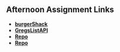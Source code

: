 ## Afternoon Assignment Links

- **[burgerShack](https://github.com/khilek/burgerShack)**
- **[GregsListAPI](https://github.com/khilek/spring24_GregslistAPI)**
- **[Repo](https://github.com/khilek/<ASSIGNMENT_REPO>)**
- **[Repo](https://github.com/khilek/<ASSIGNMENT_REPO>)**
